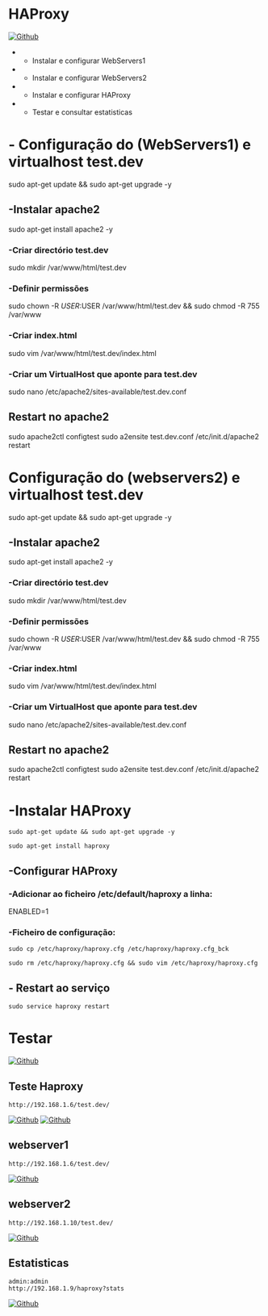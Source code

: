 # HAProxy


[![Github](https://raw.githubusercontent.com/Luismcplopes/HAProxy/master/img/haproxy.jpg)](https://github.com/Luismcplopes/HAProxy/)

* - Instalar e configurar WebServers1 
* - Instalar e configurar WebServers2
* - Instalar e configurar HAProxy
* - Testar e consultar estatisticas 

# - Configuração do (WebServers1) e virtualhost test.dev
sudo apt-get update && sudo apt-get upgrade -y

## -Instalar apache2
sudo apt-get install apache2 -y

### -Criar directório test.dev
sudo mkdir /var/www/html/test.dev

### -Definir permissões
sudo chown -R $USER:$USER /var/www/html/test.dev && sudo chmod -R 755 /var/www

### -Criar index.html
sudo vim /var/www/html/test.dev/index.html

### -Criar um VirtualHost que aponte para test.dev
sudo nano /etc/apache2/sites-available/test.dev.conf

## Restart no apache2
sudo apache2ctl configtest
sudo a2ensite test.dev.conf
 /etc/init.d/apache2 restart

#  Configuração do (webservers2) e virtualhost test.dev
sudo apt-get update && sudo apt-get upgrade -y

## -Instalar apache2
sudo apt-get install apache2 -y

### -Criar directório test.dev
sudo mkdir /var/www/html/test.dev

### -Definir permissões
sudo chown -R $USER:$USER /var/www/html/test.dev && sudo chmod -R 755 /var/www

### -Criar index.html
sudo vim /var/www/html/test.dev/index.html

### -Criar um VirtualHost que aponte para test.dev
sudo nano /etc/apache2/sites-available/test.dev.conf

## Restart no apache2
sudo apache2ctl configtest
sudo a2ensite test.dev.conf
 /etc/init.d/apache2 restart



# -Instalar HAProxy
```
sudo apt-get update && sudo apt-get upgrade -y
```
```
sudo apt-get install haproxy
```
## -Configurar HAProxy

### -Adicionar ao ficheiro /etc/default/haproxy a linha:
ENABLED=1

### -Ficheiro de configuração:
```
sudo cp /etc/haproxy/haproxy.cfg /etc/haproxy/haproxy.cfg_bck
```
```
sudo rm /etc/haproxy/haproxy.cfg && sudo vim /etc/haproxy/haproxy.cfg
```
## - Restart ao serviço
```
sudo service haproxy restart
```

# Testar
[![Github](https://github.com/Luismcplopes/HAProxy/blob/master/img/all_haproxy.JPG)](https://github.com/Luismcplopes/HAProxy/)


## Teste Haproxy
    http://192.168.1.6/test.dev/
[![Github](https://github.com/Luismcplopes/HAProxy/blob/master/img/haproxy-websrv1.JPG)](https://github.com/Luismcplopes/HAProxy/)
[![Github](https://github.com/Luismcplopes/HAProxy/blob/master/img/haproxy-websrv2.JPG)](https://github.com/Luismcplopes/HAProxy/)
## webserver1
    http://192.168.1.6/test.dev/
[![Github](https://github.com/Luismcplopes/HAProxy/blob/master/img/websrv1.JPG)](https://github.com/Luismcplopes/HAProxy/)  
## webserver2
    http://192.168.1.10/test.dev/
[![Github](https://github.com/Luismcplopes/HAProxy/blob/master/img/websrv2.JPG)](https://github.com/Luismcplopes/HAProxy/)

## Estatisticas
    admin:admin
    http://192.168.1.9/haproxy?stats
[![Github](https://github.com/Luismcplopes/HAProxy/blob/master/img/srv-haproxy-stats.JPG)](https://github.com/Luismcplopes/HAProxy/)




